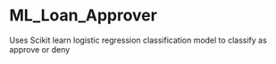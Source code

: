 # ML_Loan_Approver
Uses Scikit learn logistic regression classification model to classify as approve or deny
